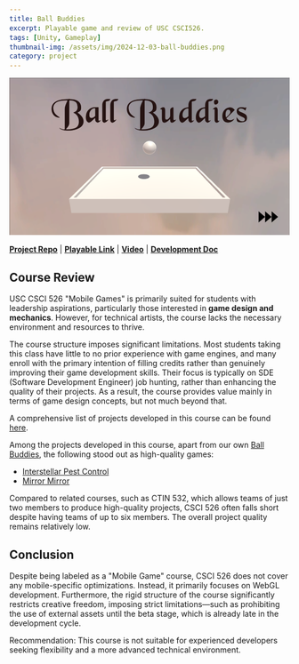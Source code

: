 ```yaml
---
title: Ball Buddies
excerpt: Playable game and review of USC CSCI526.
tags: [Unity, Gameplay]
thumbnail-img: /assets/img/2024-12-03-ball-buddies.png
category: project
---
```


![](/assets/img/2024-12-03-ball-buddies.png)

[**Project Repo**](https://github.com/CSCI-526/fall-2024-project-tuesday-ball-buddies) | [**Playable Link**](https://fy916.github.io/CSCI-526-Ball-Buddy-Alpha-Progress-Check-Build/Playable-Gold-Final-Version-Dec-02/) | [**Video**](https://www.youtube.com/watch?v=QfO5D1DmEFo) | [**Development Doc**](https://docs.google.com/document/d/1mESyfFhgS_19Wu0RvY3cyU3hciHQJ-nkmToTifxV9yI/edit?tab=t.0#heading=h.a9b0ccipo4zv)

## Course Review

USC CSCI 526 "Mobile Games" is primarily suited for students with leadership aspirations, particularly those interested in **game design and mechanics**. However, for technical artists, the course lacks the necessary environment and resources to thrive.

The course structure imposes significant limitations. Most students taking this class have little to no prior experience with game engines, and many enroll with the primary intention of filling credits rather than genuinely improving their game development skills. Their focus is typically on SDE (Software Development Engineer) job hunting, rather than enhancing the quality of their projects. As a result, the course provides value mainly in terms of game design concepts, but not much beyond that.

A comprehensive list of projects developed in this course can be found [here](https://docs.google.com/spreadsheets/d/10lwdXH4SG53teq-KjriipfKl6aicVy2ZTDR321U4LgE/edit?usp=sharing).

Among the projects developed in this course, apart from our own [Ball Buddies](https://fy916.github.io/CSCI-526-Ball-Buddy-Alpha-Progress-Check-Build/Playable-Gold-Final-Version-Dec-02/), the following stood out as high-quality games:
- [Interstellar Pest Control](https://aammuu.github.io/diesweek15/)
- [Mirror Mirror](https://hardware-man.github.io/MirrorMirrorBuilds/GoldProgress1/)

Compared to related courses, such as CTIN 532, which allows teams of just two members to produce high-quality projects, CSCI 526 often falls short despite having teams of up to six members. The overall project quality remains relatively low.

## Conclusion

Despite being labeled as a "Mobile Game" course, CSCI 526 does not cover any mobile-specific optimizations. Instead, it primarily focuses on WebGL development. Furthermore, the rigid structure of the course significantly restricts creative freedom, imposing strict limitations—such as prohibiting the use of external assets until the beta stage, which is already late in the development cycle.

Recommendation: This course is not suitable for experienced developers seeking flexibility and a more advanced technical environment.
